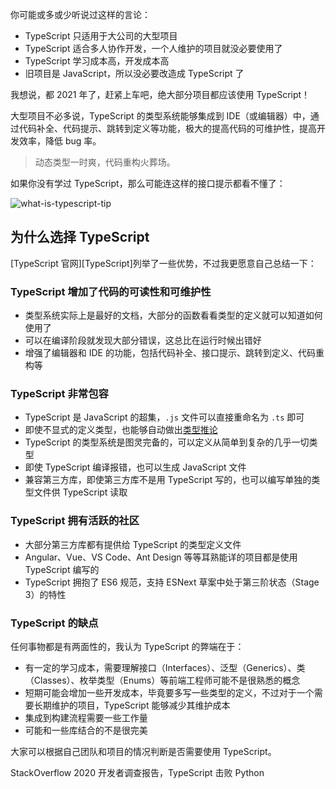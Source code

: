 
你可能或多或少听说过这样的言论：

- TypeScript 只适用于大公司的大型项目
- TypeScript 适合多人协作开发，一个人维护的项目就没必要使用了
- TypeScript 学习成本高，开发成本高
- 旧项目是 JavaScript，所以没必要改造成 TypeScript 了

我想说，都 2021 年了，赶紧上车吧，绝大部分项目都应该使用 TypeScript！

大型项目不必多说，TypeScript 的类型系统能够集成到 IDE（或编辑器）中，通过代码补全、代码提示、跳转到定义等功能，极大的提高代码的可维护性，提高开发效率，降低 bug 率。



> 动态类型一时爽，代码重构火葬场。


如果你没有学过 TypeScript，那么可能连这样的接口提示都看不懂了：

![what-is-typescript-tip](/assets/what-is-typescript-tip.png)



## 为什么选择 TypeScript

[TypeScript 官网][TypeScript]列举了一些优势，不过我更愿意自己总结一下：

### TypeScript 增加了代码的可读性和可维护性

- 类型系统实际上是最好的文档，大部分的函数看看类型的定义就可以知道如何使用了
- 可以在编译阶段就发现大部分错误，这总比在运行时候出错好
- 增强了编辑器和 IDE 的功能，包括代码补全、接口提示、跳转到定义、代码重构等

### TypeScript 非常包容

- TypeScript 是 JavaScript 的超集，`.js` 文件可以直接重命名为 `.ts` 即可
- 即使不显式的定义类型，也能够自动做出[类型推论](../basics/type-inference.md)
- TypeScript 的类型系统是图灵完备的，可以定义从简单到复杂的几乎一切类型
- 即使 TypeScript 编译报错，也可以生成 JavaScript 文件
- 兼容第三方库，即使第三方库不是用 TypeScript 写的，也可以编写单独的类型文件供 TypeScript 读取

### TypeScript 拥有活跃的社区

- 大部分第三方库都有提供给 TypeScript 的类型定义文件
- Angular、Vue、VS Code、Ant Design 等等耳熟能详的项目都是使用 TypeScript 编写的
- TypeScript 拥抱了 ES6 规范，支持 ESNext 草案中处于第三阶状态（Stage 3）的特性

### TypeScript 的缺点

任何事物都是有两面性的，我认为 TypeScript 的弊端在于：

- 有一定的学习成本，需要理解接口（Interfaces）、泛型（Generics）、类（Classes）、枚举类型（Enums）等前端工程师可能不是很熟悉的概念
- 短期可能会增加一些开发成本，毕竟要多写一些类型的定义，不过对于一个需要长期维护的项目，TypeScript 能够减少其维护成本
- 集成到构建流程需要一些工作量
- 可能和一些库结合的不是很完美

大家可以根据自己团队和项目的情况判断是否需要使用 TypeScript。

StackOverflow 2020 开发者调查报告，TypeScript 击败 Python
